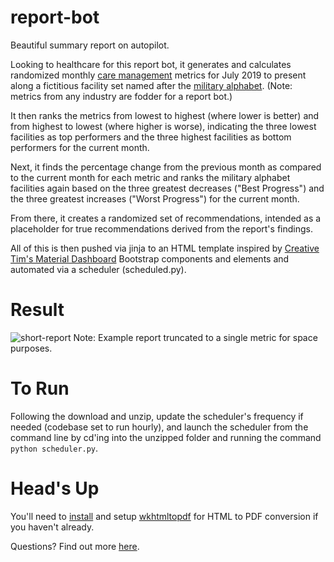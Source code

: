 # report-bot
Beautiful summary report on autopilot.

Looking to healthcare for this report bot, it generates and calculates randomized monthly [care management](https://www.ahrq.gov/ncepcr/care/coordination/mgmt.html) metrics for July 2019 to present along a fictitious facility set named after the [military alphabet](https://en.wikipedia.org/wiki/NATO_phonetic_alphabet). (Note: metrics from any industry are fodder for a report bot.)

It then ranks the metrics from lowest to highest (where lower is better) and from highest to lowest (where higher is worse), indicating the three lowest facilities as top performers and the three highest facilities as bottom performers for the current month.

Next, it finds the percentage change from the previous month as compared to the current month for each metric and ranks the military alphabet facilities again based on the three greatest decreases ("Best Progress") and the three greatest increases ("Worst Progress") for the current month.

From there, it creates a randomized set of recommendations, intended as a placeholder for true recommendations derived from the report's findings. 

All of this is then pushed via jinja to an HTML template inspired by [Creative Tim's Material Dashboard](https://demos.creative-tim.com/material-dashboard/examples/dashboard.html) Bootstrap components and elements and automated via a scheduler (scheduled.py).

# Result 
![short-report](https://user-images.githubusercontent.com/90014766/131937347-d7834cd2-fc10-4c55-aa53-1f0d015678a4.png)
Note: Example report truncated to a single metric for space purposes.

# To Run
Following the download and unzip, update the scheduler's frequency if needed (codebase set to run hourly), and launch the scheduler from the command line by cd'ing into the unzipped folder and running the command  `python scheduler.py`.

# Head's Up
You'll need to [install](https://wkhtmltopdf.org/downloads.html) and setup [wkhtmltopdf](https://github.com/wkhtmltopdf/wkhtmltopdf) for HTML to PDF conversion if you haven't already.

Questions? Find out more [here](https://www.beccamayers.com).
